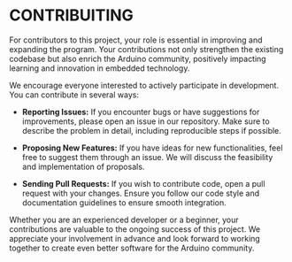 # CONTRIBUITING

For contributors to this project, your role is essential in improving and expanding the program. Your contributions not only strengthen the existing codebase but also enrich the Arduino community, positively impacting learning and innovation in embedded technology.

We encourage everyone interested to actively participate in development. You can contribute in several ways:

- **Reporting Issues:** If you encounter bugs or have suggestions for improvements, please open an issue in our repository. Make sure to describe the problem in detail, including reproducible steps if possible.

- **Proposing New Features:** If you have ideas for new functionalities, feel free to suggest them through an issue. We will discuss the feasibility and implementation of proposals.

- **Sending Pull Requests:** If you wish to contribute code, open a pull request with your changes. Ensure you follow our code style and documentation guidelines to ensure smooth integration.

Whether you are an experienced developer or a beginner, your contributions are valuable to the ongoing success of this project. We appreciate your involvement in advance and look forward to working together to create even better software for the Arduino community.
